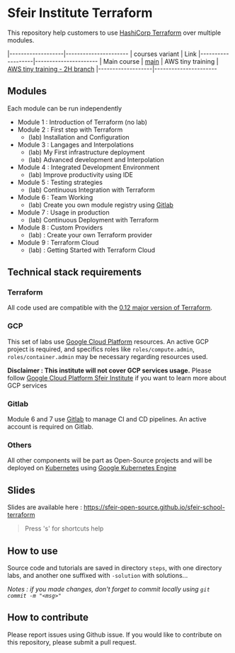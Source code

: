 # Sfeir Institute Terraform

This repository help customers to use [HashiCorp Terraform](https://www.terraform.io/) over multiple modules.

|-------------------|----------------------
| courses variant   | Link
|-------------------|----------------------
| Main course       | [main](https://github.com/sfeir-open-source/sfeir-school-terraform)
| AWS tiny training | [AWS tiny training - 2H branch](https://github.com/sfeir-open-source/sfeir-school-terraform/tree/aws-tiny-training)
|-------------------|----------------------

## Modules

Each module can be run independently

* Module 1 : Introduction of Terraform (no lab)
* Module 2 : First step with Terraform 
  * (lab) Installation and Configuration
* Module 3 : Langages and Interpolations
  * (lab) My First infrastructure deployment
  * (lab) Advanced development and Interpolation
* Module 4 : Integrated Development Environment
  * (lab) Improve productivity using IDE
* Module 5 : Testing strategies
  * (lab) Continuous Integration with Terraform
* Module 6 : Team Working
  * (lab) Create you own module registry using [Gitlab](https://about.gitlab.com/)
* Module 7 : Usage in production
  * (lab) Continuous Deployment with Terraform
* Module 8 : Custom Providers
  * (lab) : Create your own Terraform provider
* Module 9 : Terraform Cloud
  * (lab) : Getting Started with Terraform Cloud

## Technical stack requirements

### Terraform

All code used are compatible with the [0.12 major version of Terraform](https://releases.hashicorp.com/terraform/).

### GCP

This set of labs use [Google Cloud Platform](https://cloud.google.com/) resources.
An active GCP project is required, and specifics roles like `roles/compute.admin`, `roles/container.admin` may be necessary regarding resources used.

**Disclaimer : This institute will not cover GCP services usage.**
Please follow [Google Cloud Platform Sfeir Institute](https://www.sfeir.com/formation/institute/) if you want to learn more about GCP services

### Gitlab

Module 6 and 7 use [Gitlab](https://about.gitlab.com/) to manage CI and CD pipelines.
An active account is required on Gitlab.

### Others

All other components will be part as Open-Source projects and will be deployed on [Kubernetes](https://kubernetes.io/) using [Google Kubernetes Engine](https://cloud.google.com/kubernetes-engine/)

## Slides

Slides are available here : https://sfeir-open-source.github.io/sfeir-school-terraform

> Press 's' for shortcuts help

## How to use

Source code and tutorials are saved in directory `steps`, with one directory labs, and another one suffixed with `-solution` with solutions...

*Notes : if you made changes, don't forget to commit locally using `git commit -m "<msg>"`*

## How to contribute

Please report issues using Github issue.
If you would like to contribute on this repository, please submit a pull request.
